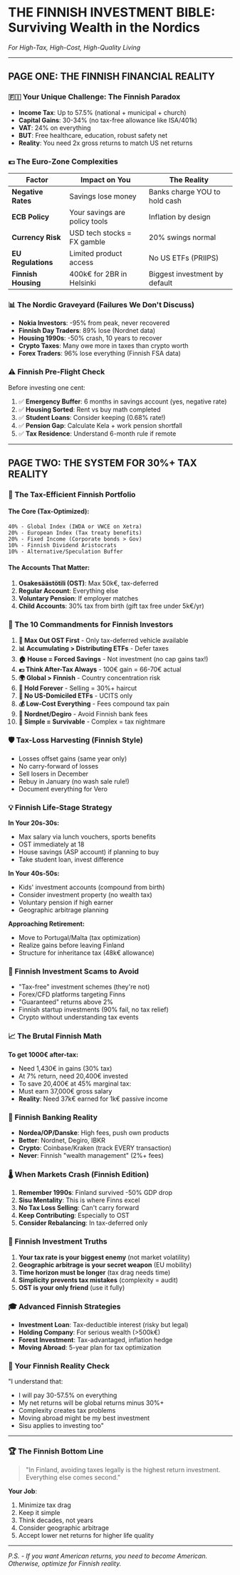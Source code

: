 # THE FINNISH INVESTMENT BIBLE: Surviving Wealth in the Nordics
*For High-Tax, High-Cost, High-Quality Living*

---

## PAGE ONE: THE FINNISH FINANCIAL REALITY

### 🇫🇮 Your Unique Challenge: The Finnish Paradox
- **Income Tax**: Up to 57.5% (national + municipal + church)
- **Capital Gains**: 30-34% (no tax-free allowance like ISA/401k)
- **VAT**: 24% on everything
- **BUT**: Free healthcare, education, robust safety net
- **Reality**: You need 2x gross returns to match US net returns

### 💶 The Euro-Zone Complexities
| Factor | Impact on You | The Reality |
|--------|--------------|------------|
| **Negative Rates** | Savings lose money | Banks charge YOU to hold cash |
| **ECB Policy** | Your savings are policy tools | Inflation by design |
| **Currency Risk** | USD tech stocks = FX gamble | 20% swings normal |
| **EU Regulations** | Limited product access | No US ETFs (PRIIPS) |
| **Finnish Housing** | 400k€ for 2BR in Helsinki | Biggest investment by default |

### 📊 The Nordic Graveyard (Failures We Don't Discuss)
- **Nokia Investors**: -95% from peak, never recovered
- **Finnish Day Traders**: 89% lose (Nordnet data)
- **Housing 1990s**: -50% crash, 10 years to recover
- **Crypto Taxes**: Many owe more in taxes than crypto worth
- **Forex Traders**: 96% lose everything (Finnish FSA data)

### ⚠️ Finnish Pre-Flight Check
Before investing one cent:
1. ✅ **Emergency Buffer**: 6 months in savings account (yes, negative rate)
2. ✅ **Housing Sorted**: Rent vs buy math completed
3. ✅ **Student Loans**: Consider keeping (0.68% rate!)
4. ✅ **Pension Gap**: Calculate Kela + work pension shortfall
5. ✅ **Tax Residence**: Understand 6-month rule if remote

---

## PAGE TWO: THE SYSTEM FOR 30%+ TAX REALITY

### 🎯 The Tax-Efficient Finnish Portfolio

#### The Core (Tax-Optimized):
```
40% - Global Index (IWDA or VWCE on Xetra)
20% - European Index (Tax treaty benefits)
20% - Fixed Income (Corporate bonds > Gov)
10% - Finnish Dividend Aristocrats 
10% - Alternative/Speculation Buffer
```

#### The Accounts That Matter:
1. **Osakesäästötili (OST)**: Max 50k€, tax-deferred
2. **Regular Account**: Everything else
3. **Voluntary Pension**: If employer matches
4. **Child Accounts**: 30% tax from birth (gift tax free under 5k€/yr)

### 📜 The 10 Commandments for Finnish Investors

1. **🏦 Max Out OST First** - Only tax-deferred vehicle available
2. **📊 Accumulating > Distributing ETFs** - Defer taxes
3. **🏠 House = Forced Savings** - Not investment (no cap gains tax!)
4. **💶 Think After-Tax Always** - 100€ gain = 66-70€ actual
5. **🌍 Global > Finnish** - Country concentration risk
6. **📅 Hold Forever** - Selling = 30%+ haircut
7. **🚫 No US-Domiciled ETFs** - UCITS only
8. **💰 Low-Cost Everything** - Fees compound tax pain
9. **📱 Nordnet/Degiro** - Avoid Finnish bank fees
10. **🎯 Simple = Survivable** - Complex = tax nightmare

### 🛡️ Tax-Loss Harvesting (Finnish Style)
- Losses offset gains (same year only)
- No carry-forward of losses
- Sell losers in December
- Rebuy in January (no wash sale rule!)
- Document everything for Vero

### 💡 Finnish Life-Stage Strategy

**In Your 20s-30s:**
- Max salary via lunch vouchers, sports benefits
- OST immediately at 18
- House savings (ASP account) if planning to buy
- Take student loan, invest difference

**In Your 40s-50s:**
- Kids' investment accounts (compound from birth)
- Consider investment property (no wealth tax)
- Voluntary pension if high earner
- Geographic arbitrage planning

**Approaching Retirement:**
- Move to Portugal/Malta (tax optimization)
- Realize gains before leaving Finland
- Structure for inheritance tax (48k€ allowance)

### 🚨 Finnish Investment Scams to Avoid
- "Tax-free" investment schemes (they're not)
- Forex/CFD platforms targeting Finns
- "Guaranteed" returns above 2%
- Finnish startup investments (90% fail, no tax relief)
- Crypto without understanding tax events

### 📈 The Brutal Finnish Math

**To get 1000€ after-tax:**
- Need 1,430€ in gains (30% tax)
- At 7% return, need 20,400€ invested
- To save 20,400€ at 45% marginal tax:
- Must earn 37,000€ gross salary
- **Reality**: Need 37k€ earned for 1k€ passive income

### 🏦 Finnish Banking Reality
- **Nordea/OP/Danske**: High fees, push own products
- **Better**: Nordnet, Degiro, IBKR
- **Crypto**: Coinbase/Kraken (track EVERY transaction)
- **Never**: Finnish "wealth management" (2%+ fees)

### 🌡️ When Markets Crash (Finnish Edition)
1. **Remember 1990s**: Finland survived -50% GDP drop
2. **Sisu Mentality**: This is where Finns excel
3. **No Tax Loss Selling**: Can't carry forward
4. **Keep Contributing**: Especially to OST
5. **Consider Rebalancing**: In tax-deferred only

### 💎 Finnish Investment Truths

1. **Your tax rate is your biggest enemy** (not market volatility)
2. **Geographic arbitrage is your secret weapon** (EU mobility)
3. **Time horizon must be longer** (tax drag needs time)
4. **Simplicity prevents tax mistakes** (complexity = audit)
5. **OST is your only friend** (use it fully)

### 🎓 Advanced Finnish Strategies
- **Investment Loan**: Tax-deductible interest (risky but legal)
- **Holding Company**: For serious wealth (>500k€)
- **Forest Investment**: Tax-advantaged, inflation hedge
- **Moving Abroad**: 5-year plan for tax optimization

### 📌 Your Finnish Reality Check

"I understand that:
- I will pay 30-57.5% on everything
- My net returns will be global returns minus 30%+
- Complexity creates tax problems
- Moving abroad might be my best investment
- Sisu applies to investing too"

---

### 🏆 The Finnish Bottom Line

> "In Finland, avoiding taxes legally is the highest return investment. Everything else comes second."

**Your Job**: 
1. Minimize tax drag
2. Keep it simple
3. Think decades, not years
4. Consider geographic arbitrage
5. Accept lower net returns for higher life quality

---

*P.S. - If you want American returns, you need to become American. Otherwise, optimize for Finnish reality.*